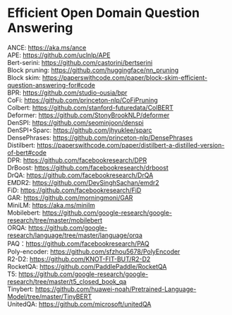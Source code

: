 # Efficient Open Domain Question Answering

ANCE: https://aka.ms/ance  
APE: https://github.com/uclnlp/APE  
Bert-serini: https://github.com/castorini/bertserini  
Block pruning: https://github.com/huggingface/nn_pruning  
Block skim: https://paperswithcode.com/paper/block-skim-efficient-question-answering-for#code   
BPR: https://github.com/studio-ousia/bpr   
CoFi: https://github.com/princeton-nlp/CoFiPruning  
Colbert: https://github.com/stanford-futuredata/ColBERT  
Deformer: https://github.com/StonyBrookNLP/deformer  
DenSPI: https://github.com/seominjoon/denspi  
DenSPI+Sparc: https://github.com/jhyuklee/sparc  
DensePhrases: https://github.com/princeton-nlp/DensePhrases  
Distilbert: https://paperswithcode.com/paper/distilbert-a-distilled-version-of-bert#code  
DPR: https://github.com/facebookresearch/DPR  
DrBoost: https://github.com/facebookresearch/drboost   
DrQA: https://github.com/facebookresearch/DrQA  
EMDR2: https://github.com/DevSinghSachan/emdr2  
FiD: https://github.com/facebookresearch/FiD   
GAR: https://github.com/morningmoni/GAR  
MiniLM: https://aka.ms/minilm  
Mobilebert: https://github.com/google-research/google-research/tree/master/mobilebert  
ORQA: https://github.com/google-research/language/tree/master/language/orqa  
PAQ：https://github.com/facebookresearch/PAQ  
Poly-encoder: https://github.com/sfzhou5678/PolyEncoder  
R2-D2: https://github.com/KNOT-FIT-BUT/R2-D2  
RocketQA: https://github.com/PaddlePaddle/RocketQA  
T5: https://github.com/google-research/google-research/tree/master/t5_closed_book_qa  
Tinybert: https://github.com/huawei-noah/Pretrained-Language-Model/tree/master/TinyBERT  
UnitedQA: https://github.com/microsoft/unitedQA  
